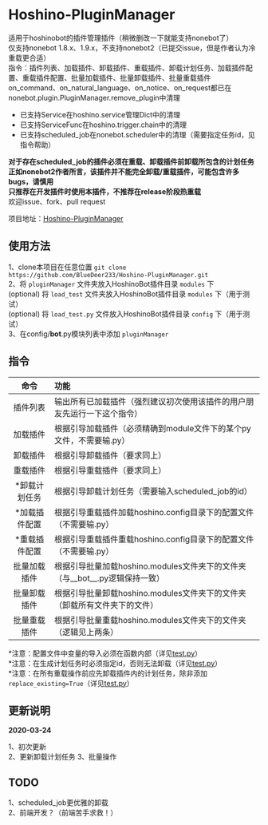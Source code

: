 # Hoshino-PluginManager

适用于hoshinobot的插件管理插件（稍微删改一下就能支持nonebot了）  
仅支持nonebot 1.8.x、1.9.x，不支持nonebot2（已提交issue，但是作者认为冷重载更合适）  
指令：插件列表、加载插件、卸载插件、重载插件、卸载计划任务、加载插件配置、重载插件配置、批量加载插件、批量卸载插件、批量重载插件  
on_command、on_natural_language、on_notice、on_request都已在nonebot.plugin.PluginManager.remove_plugin中清理

* 已支持Service在hoshino.service管理Dict中的清理  
* 已支持ServiceFunc在hoshino.trigger.chain中的清理  
* 已支持scheduled_job在nonebot.scheduler中的清理（需要指定任务id，见指令帮助）

**对于存在scheduled_job的插件必须在重载、卸载插件前卸载所包含的计划任务**  
**正如nonebot2作者所言，该插件并不能完全卸载/重载插件，可能包含许多bugs，请慎用**  
**只推荐在开发插件时使用本插件，不推荐在release阶段热重载**  
欢迎issue、fork、pull request

项目地址：[Hoshino-PluginManager](https://github.com/BlueDeer233/Hoshino-PluginManager)

## 使用方法

1、clone本项目在任意位置 `git clone https://github.com/BlueDeer233/Hoshino-PluginManager.git`  
2、将 `pluginManager` 文件夹放入HoshinoBot插件目录 `modules` 下  
(optional) 将 `load_test` 文件夹放入HoshinoBot插件目录 `modules` 下（用于测试）  
(optional) 将 `load_test.py` 文件放入HoshinoBot插件目录 `config` 下（用于测试）  
3、在config/__bot__.py模块列表中添加 `pluginManager`

## 指令

|   命令    | 功能                                                 |
|:-------:|:---------------------------------------------------|
|  插件列表   | 输出所有已加载插件（强烈建议初次使用该插件的用户朋友先运行一下这个指令）               |
|  加载插件   | 根据引导加载插件（必须精确到module文件下的某个py文件，不需要输.py）            |
|  卸载插件   | 根据引导卸载插件（要求同上）                                     |
|  重载插件   | 根据引导重载插件（要求同上）                                     |
| *卸载计划任务 | 根据引导卸载计划任务（需要输入scheduled_job的id）                   |
| *加载插件配置 | 根据引导重载插件加载hoshino.config目录下的配置文件（不需要输.py）          |
| *重载插件配置 | 根据引导重载插件重载hoshino.config目录下的配置文件（不需要输.py）          |
| 批量加载插件  | 根据引导批量加载hoshino.modules文件夹下的文件夹（与__bot__.py逻辑保持一致） |
| 批量卸载插件  | 根据引导批量卸载hoshino.modules文件夹下的文件夹（卸载所有文件夹下的文件）       |
| 批量重载插件  | 根据引导批量重载hoshino.modules文件夹下的文件夹（逻辑见上两条）            |

*注意：配置文件中变量的导入必须在函数内部（详见[test.py](load_test/test.py)）  
*注意：在生成计划任务时必须指定id，否则无法卸载（详见[test.py](load_test/test.py)）  
*注意：在所有重载操作前应先卸载插件内的计划任务，除非添加`replace_existing=True`（详见[test.py](load_test/test.py)）

## 更新说明

**2020-03-24**

1、初次更新  
2、更新卸载计划任务
3、批量操作

## TODO

1、scheduled_job更优雅的卸载  
2、前端开发？（前端苦手求救！）